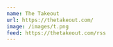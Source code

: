 ```yaml
---
name: The Takeout
url: https://thetakeout.com/
image: /images/t.png
feed: https://thetakeout.com/rss
---
```

